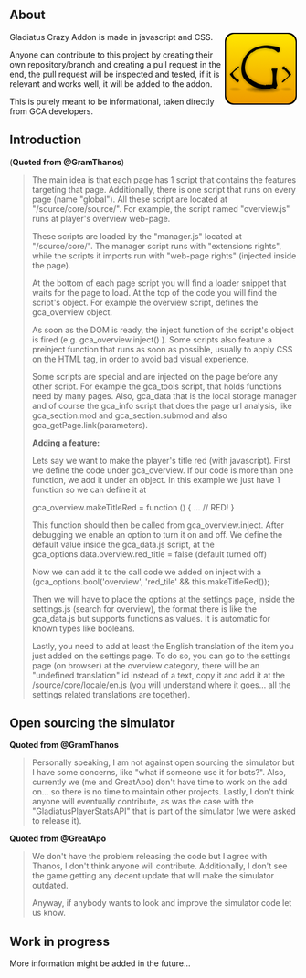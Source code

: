 ## About
<img src="/source/icons/icon_128.png" align="right"/>

Gladiatus Crazy Addon is made in javascript and CSS.
 
Anyone can contribute to this project by creating their own repository/branch and creating a pull request in the end, the pull request will be inspected and tested, if it is relevant and works well, it will be added to the addon.

This is purely meant to be informational, taken directly from GCA developers.

## Introduction 

(**Quoted from @GramThanos**)

>The main idea is that each page has 1 script that contains the features targeting that page. Additionally, there is one script that runs on every page (name "global").
>All these script are located at "/source/core/source/". For example, the script named "overview.js" runs at player's overview web-page.
>
>These scripts are loaded by the "manager.js" located at "/source/core/". The manager script runs with "extensions rights", while the scripts it imports run with "web-page rights" (injected inside the page).
>
>At the bottom of each page script you will find a loader snippet that waits for the page to load. At the top of the code you will find the script's object. For example the overview script, defines the gca_overview object.
>
>As soon as the DOM is ready, the inject function of the script's object is fired (e.g. gca_overview.inject() ). Some scripts also feature a preinject function that runs as soon as possible, usually to apply CSS on the HTML tag, in order to avoid bad visual experience.
>
>Some scripts are special and are injected on the page before any other script. For example the gca_tools script, that holds functions need by many pages. Also, gca_data that is the local storage manager and of course the gca_info script that does the page url analysis, like gca_section.mod and gca_section.submod and also gca_getPage.link(parameters).
>
>**<p>Adding a feature:</p>**
>Lets say we want to make the player's title red (with javascript).
>First we define the code under gca_overview. If our code is more than one function, we add it under an object. In this example we just have 1 function so we can define it at
>
>gca_overview.makeTitleRed = function () {
>... // RED!
>}
>
>This function should then be called from gca_overview.inject. After debugging we enable an option to turn it on and off. We define the default value inside the gca_data.js script, at the gca_options.data.overview.red_title = false (default turned off)
>
>Now we can add it to the call code we added on inject with a (gca_options.bool('overview', 'red_tile' && this.makeTitleRed());
>
>Then we will have to place the options at the settings page, inside the settings.js (search for overview), the format there is like the gca_data.js but supports functions as values. It is automatic for known types like booleans.
>
>Lastly, you need to add at least the English translation of the item you just added on the settings page. To do so, you can go to the settings page (on browser) at the overview category, there will be an "undefined translation" id instead of a text, copy it and add it at the /source/core/locale/en.js (you will understand where it goes... all the settings related translations are together).

## Open sourcing the simulator

**Quoted from @GramThanos**

>Personally speaking, I am not against open sourcing the simulator but I have some concerns, like "what if someone use it for bots?". Also, currently we (me and GreatApo) don't have time to work on the add on... so there is no time to maintain other projects. Lastly, I don't think anyone will eventually contribute, as was the case with the "GladiatusPlayerStatsAPI" that is part of the simulator (we were asked to release it).


**Quoted from @GreatApo**

>We don't have the problem releasing the code but I agree with Thanos, I don't think anyone will contribute. Additionally, I don't see the game getting any decent update that will make the simulator outdated.
>
>Anyway, if anybody wants to look and improve the simulator code let us know.

## Work in progress

More information might be added in the future...

